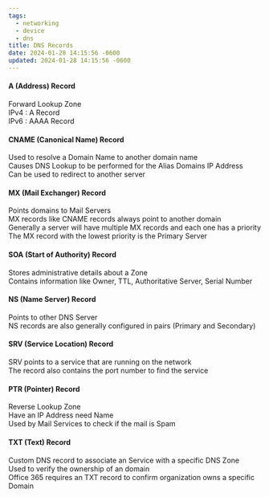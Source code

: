 ```yaml
---
tags:
  - networking
  - device
  - dns
title: DNS Records
date: 2024-01-28 14:15:56 -0600
updated: 2024-01-28 14:15:56 -0600
---
```


#### A (Address) Record
Forward Lookup Zone  
IPv4 : A Record  
IPv6 : AAAA Record

#### CNAME (Canonical Name) Record
Used to resolve a Domain Name to another domain name  
Causes DNS Lookup to be performed for the Alias Domains IP Address  
Can be used to redirect to another server  

#### MX (Mail Exchanger) Record
Points domains to Mail Servers  
MX records like CNAME records always point to another domain  
Generally a server will have multiple MX records and each one has a priority  
The MX record with the lowest priority is the Primary Server

#### SOA (Start of Authority) Record
Stores administrative details about a Zone  
Contains information like Owner, TTL, Authoritative Server, Serial Number

#### NS (Name Server) Record
Points to other DNS Server  
NS records are also generally configured in pairs (Primary and Secondary)

#### SRV (Service Location) Record
SRV points to a service that are running on the network  
The record also contains the port number to find the service

#### PTR (Pointer) Record
Reverse Lookup Zone  
Have an IP Address need Name  
Used by Mail Services to check if the mail is Spam

#### TXT (Text) Record
Custom DNS record to associate an Service with a specific DNS Zone  
Used to verify the ownership of an domain  
Office 365 requires an TXT record to confirm organization owns a specific Domain
